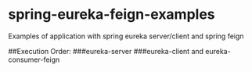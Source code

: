 # spring-eureka-feign-examples
Examples of application with spring eureka server/client and spring feign


##Execution Order:
###eureka-server
###eureka-client and eureka-consumer-feign
